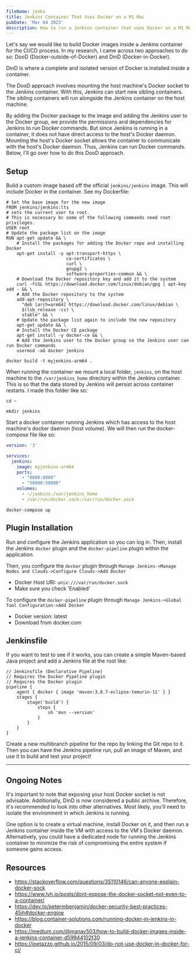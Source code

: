 ```yaml
---
fileName: jenks
title: Jenkins Container That Uses Docker on a M1 Mac
pubDate: 'Mar 04 2023'
description: How to run a Jenkins container that uses Docker on a M1 Mac
---
```


Let's say we would like to build Docker images inside a Jenkins container for the CI/CD process. In my research, I came across two approaches to do so: DooD (Docker-outside-of-Docker) and DinD (Docker-in-Docker).

DinD is where a complete and isolated version of Docker is installed inside a container.

The DooD approach involves mounting the host machine's Docker socket to the Jenkins container. With this, Jenkins can start new sibling containers. The sibling containers will run alongside the Jenkins container on the host machine.

By adding the Docker package to the image and adding the Jenkins user to the Docker group, we provide the permissions and dependencies for Jenkins to run Docker commands. But since Jenkins is running in a container, it does not have direct access to the host's Docker daemon. Mounting the host's Docker socket allows the container to communicate with the host's Docker daemon. Thus, Jenkins can run Docker commands. Below, I'll go over how to do this DooD approach.

## Setup

Build a custom image based off the official `jenkins/jenkins` image. This will include Docker in the container. See my Dockerfile:

```docker
# Set the base image for the new image
FROM jenkins/jenkins:lts
# sets the current user to root. 
# This is necessary bc some of the following commands need root privileges.
USER root
# Update the package list on the image
RUN apt-get update && \
    # Install the packages for adding the Docker repo and installing Docker
    apt-get install -y apt-transport-https \
                       ca-certificates \
                       curl \
                       gnupg2 \
                       software-properties-common && \
    # Download the Docker repository key and add it to the system
    curl -fsSL https://download.docker.com/linux/debian/gpg | apt-key add - && \
    # Add the Docker repository to the system
    add-apt-repository \
      "deb [arch=arm64] https://download.docker.com/linux/debian \
      $(lsb_release -cs) \
      stable" && \
    # Update the package list again to include the new repository
    apt-get update && \
    # Install the Docker CE package
    apt-get install -y docker-ce && \
    # Add the Jenkins user to the Docker group so the Jenkins user can run Docker commands
    usermod -aG docker jenkins
```

```
docker build -t myjenkins-arm64 .
```

When running the container we mount a local folder, `jenkins`, on the host machine to the `/var/jenkins_home` directory within the Jenkins container. This is so that the data stored by Jenkins will persist across container restarts. I made this folder like so:

```
cd ~
```

```
mkdir jenkins
```

Start a docker container running Jenkins which has access to the host machine's docker daemon (host volume). We will then run the docker-compose file like so:

```yaml
version: '3'

services:
  jenkins:
    image: myjenkins-arm64
    ports:
      - "8080:8080"
      - "50000:50000"
    volumes:
      - ~/jenkins:/var/jenkins_home
      - /var/run/docker.sock:/var/run/docker.sock
```


```
docker-compose up
```

## Plugin Installation 

Run and configure the Jenkins application so you can log in. Then, install the Jenkins `docker` plugin and the `docker-pipeline` plugin within the application.

Then, you configure the `docker` plugin through `Manage Jenkins->Manage Nodes and Clouds->Configure Clouds->Add Docker`

- Docker Host URI: `unix:///var/run/docker.sock`
- Make sure you check 'Enabled'

To configure the `docker-pipeline` plugin through `Manage Jenkins->Global Tool Configuration->Add Docker`

- Docker version: latest
- Download from docker.com

## Jenkinsfile

If you want to test to see if it works, you can create a simple Maven-based Java project and add a Jenkins file at the root like:

```
// Jenkinsfile (Declarative Pipeline)
// Requires the Docker Pipeline plugin
// Requires the Docker plugin
pipeline {
    agent { docker { image 'maven:3.8.7-eclipse-temurin-11' } }
    stages {
        stage('build') {
            steps {
                sh 'mvn --version'
            }
        }
    }
}
```

Create a new multibranch pipeline for the repo by linking the Git repo to it. Then you can have the Jenkins pipeline run, pull an image of Maven, and use it to build and test your project!

---

## Ongoing Notes

It's important to note that exposing your host Docker socket is not advisable. Additionally, DinD is now considered a public archive. Therefore, it's recommended to look into other alternatives. Most likely, you'll need to isolate the environment in which Jenkins is running.

One option is to create a virtual machine, install Docker on it, and then run a Jenkins container inside the VM with access to the VM's Docker daemon. Alternatively, you could have a dedicated node for running the Jenkins container to minimize the risk of compromising the entire system if someone gains access.

## Resources 

- https://stackoverflow.com/questions/35110146/can-anyone-explain-docker-sock
- https://www.lvh.io/posts/dont-expose-the-docker-socket-not-even-to-a-container/
- https://dev.to/petermbenjamin/docker-security-best-practices-45ih#docker-engine
- https://blog.container-solutions.com/running-docker-in-jenkins-in-docker
- https://medium.com/@manav503/how-to-build-docker-images-inside-a-jenkins-container-d59944102f30
- https://jpetazzo.github.io/2015/09/03/do-not-use-docker-in-docker-for-ci/